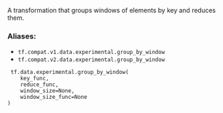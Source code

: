 A transformation that groups windows of elements by key and reduces them.
### Aliases:
- `tf.compat.v1.data.experimental.group_by_window`
- `tf.compat.v2.data.experimental.group_by_window`

```
 tf.data.experimental.group_by_window(
    key_func,
    reduce_func,
    window_size=None,
    window_size_func=None
)
```
